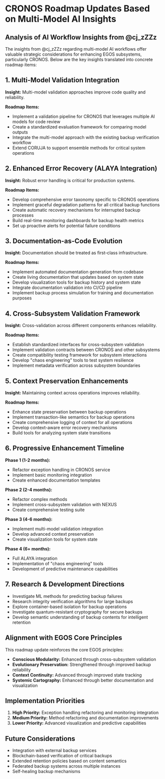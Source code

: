 # CRONOS Roadmap Updates Based on Multi-Model AI Insights

## Analysis of AI Workflow Insights from @cj_zZZz

The insights from @cj_zZZz regarding multi-model AI workflows offer valuable strategic considerations for enhancing EGOS subsystems, particularly CRONOS. Below are the key insights translated into concrete roadmap items:

## 1. Multi-Model Validation Integration

**Insight:** Multi-model validation approaches improve code quality and reliability.

**Roadmap Items:**
- Implement a validation pipeline for CRONOS that leverages multiple AI models for code review
- Create a standardized evaluation framework for comparing model outputs
- Integrate the multi-model approach with the existing backup verification workflow
- Extend CORUJA to support ensemble methods for critical system operations

## 2. Enhanced Error Recovery (ALAYA Integration)

**Insight:** Robust error handling is critical for production systems.

**Roadmap Items:**
- Develop comprehensive error taxonomy specific to CRONOS operations
- Implement graceful degradation patterns for all critical backup functions
- Create automatic recovery mechanisms for interrupted backup processes
- Build real-time monitoring dashboards for backup health metrics
- Set up proactive alerts for potential failure conditions

## 3. Documentation-as-Code Evolution

**Insight:** Documentation should be treated as first-class infrastructure.

**Roadmap Items:**
- Implement automated documentation generation from codebase
- Create living documentation that updates based on system state
- Develop visualization tools for backup history and system state
- Integrate documentation validation into CI/CD pipeline
- Implement backup process simulation for training and documentation purposes

## 4. Cross-Subsystem Validation Framework

**Insight:** Cross-validation across different components enhances reliability.

**Roadmap Items:**
- Establish standardized interfaces for cross-subsystem validation
- Implement validation contracts between CRONOS and other subsystems
- Create compatibility testing framework for subsystem interactions
- Develop "chaos engineering" tools to test system resilience
- Implement metadata verification across subsystem boundaries

## 5. Context Preservation Enhancements

**Insight:** Maintaining context across operations improves reliability.

**Roadmap Items:**
- Enhance state preservation between backup operations
- Implement transaction-like semantics for backup operations
- Create comprehensive logging of context for all operations
- Develop context-aware error recovery mechanisms
- Build tools for analyzing system state transitions

## 6. Progressive Enhancement Timeline

**Phase 1 (1-2 months):**
- Refactor exception handling in CRONOS service
- Implement basic monitoring integration
- Create enhanced documentation templates

**Phase 2 (2-4 months):**
- Refactor complex methods
- Implement cross-subsystem validation with NEXUS
- Create comprehensive testing suite

**Phase 3 (4-6 months):**
- Implement multi-model validation integration
- Develop advanced context preservation
- Create visualization tools for system state

**Phase 4 (6+ months):**
- Full ALAYA integration
- Implementation of "chaos engineering" tools
- Development of predictive maintenance capabilities

## 7. Research & Development Directions

- Investigate ML methods for predicting backup failures
- Research integrity verification algorithms for large backups
- Explore container-based isolation for backup operations
- Investigate quantum-resistant cryptography for secure backups
- Develop semantic understanding of backup contents for intelligent retention

## Alignment with EGOS Core Principles

This roadmap update reinforces the core EGOS principles:
- **Conscious Modularity:** Enhanced through cross-subsystem validation
- **Evolutionary Preservation:** Strengthened through improved backup reliability
- **Context Continuity:** Advanced through improved state tracking
- **Systemic Cartography:** Enhanced through better documentation and visualization

## Implementation Priorities

1. **High Priority:** Exception handling refactoring and monitoring integration
2. **Medium Priority:** Method refactoring and documentation improvements
3. **Lower Priority:** Advanced visualization and predictive capabilities

## Future Considerations

- Integration with external backup services
- Blockchain-based verification of critical backups
- Extended retention policies based on content semantics
- Federated backup systems across multiple instances
- Self-healing backup mechanisms
